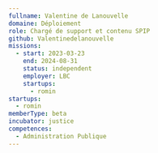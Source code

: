 ```yaml
---
fullname: Valentine de Lanouvelle
domaine: Déploiement
role: Chargé de support et contenu SPIP
github: Valentinedelanouvelle
missions:
  - start: 2023-03-23
    end: 2024-08-31
    status: independent
    employer: LBC
    startups:
      - romin
startups:
  - romin
memberType: beta
incubator: justice
competences:
  - Administration Publique
---
```

